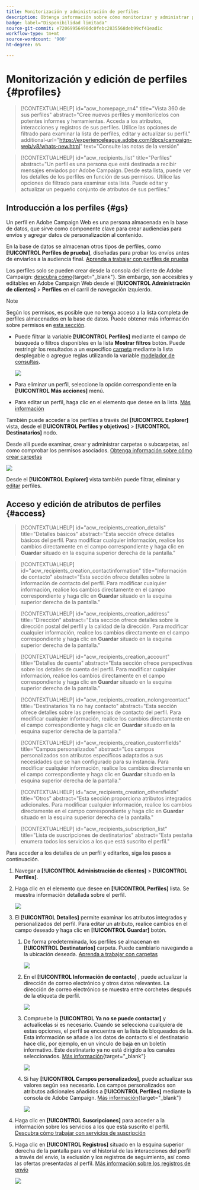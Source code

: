 ```yaml
---
title: Monitorización y administración de perfiles
description: Obtenga información sobre cómo monitorizar y administrar perfiles en Campaign Web.
badge: label="Disponibilidad limitada"
source-git-commit: e72069956490dc0febc2835568deb99cf41ead1c
workflow-type: tm+mt
source-wordcount: '900'
ht-degree: 6%

---
```


# Monitorización y edición de perfiles {#profiles}

>[!CONTEXTUALHELP]
>id="acw_homepage_rn4"
>title="Vista 360 de sus perfiles"
>abstract="Cree nuevos perfiles y monitorícelos con potentes informes y herramientas. Acceda a los atributos, interacciones y registros de sus perfiles. Utilice las opciones de filtrado para examinar la lista de perfiles, editar y actualizar su perfil."
>additional-url="https://experienceleague.adobe.com/docs/campaign-web/v8/whats-new.html" text="Consulte las notas de la versión"

>[!CONTEXTUALHELP]
>id="acw_recipients_list"
>title="Perfiles"
>abstract="Un perfil es una persona que está destinada a recibir mensajes enviados por Adobe Campaign. Desde esta lista, puede ver los detalles de los perfiles en función de sus permisos. Utilice las opciones de filtrado para examinar esta lista. Puede editar y actualizar un pequeño conjunto de atributos de sus perfiles."

## Introducción a los perfiles {#gs}

Un perfil en Adobe Campaign Web es una persona almacenada en la base de datos, que sirve como componente clave para crear audiencias para envíos y agregar datos de personalización al contenido.

En la base de datos se almacenan otros tipos de perfiles, como **[!UICONTROL Perfiles de prueba]**, diseñadas para probar los envíos antes de enviarlos a la audiencia final. [Aprenda a trabajar con perfiles de prueba](test-profiles.md)

Los perfiles solo se pueden crear desde la consola del cliente de Adobe Campaign: [descubra cómo](https://experienceleague.adobe.com/docs/campaign/campaign-v8/audience/add-profiles/create-profiles.html){target="_blank"}. Sin embargo, son accesibles y editables en Adobe Campaign Web desde el **[!UICONTROL Administración de clientes]** > **Perfiles** en el carril de navegación izquierdo.

>[!NOTE]
>
>Según los permisos, es posible que no tenga acceso a la lista completa de perfiles almacenados en la base de datos. Puede obtener más información sobre permisos en [esta sección](../get-started/permissions.md).

* Puede filtrar la variable **[!UICONTROL Perfiles]** mediante el campo de búsqueda o filtros disponibles en la lista **Mostrar filtros** botón. Puede restringir los resultados a un específico [carpeta](../get-started/permissions.md#folders) mediante la lista desplegable o agregue reglas utilizando la variable [modelador de consultas](../query/query-modeler-overview.md).

  ![](assets/profiles-list.png)

* Para eliminar un perfil, seleccione la opción correspondiente en la **[!UICONTROL Más acciones]** menú.

* Para editar un perfil, haga clic en el elemento que desee en la lista. [Más información](#access)

También puede acceder a los perfiles a través del **[!UICONTROL Explorer]** vista, desde el **[!UICONTROL Perfiles y objetivos]** > **[!UICONTROL Destinatarios]** nodo.

Desde allí puede examinar, crear y administrar carpetas o subcarpetas, así como comprobar los permisos asociados. [Obtenga información sobre cómo crear carpetas](../get-started/permissions.md#folders)

![](assets/profiles-explorer-folder.png)

Desde el **[!UICONTROL Explorer]** vista también puede filtrar, eliminar y [editar](#access) perfiles.

## Acceso y edición de atributos de perfiles {#access}

>[!CONTEXTUALHELP]
>id="acw_recipients_creation_details"
>title="Detalles básicos"
>abstract="Esta sección ofrece detalles básicos del perfil. Para modificar cualquier información, realice los cambios directamente en el campo correspondiente y haga clic en **Guardar** situado en la esquina superior derecha de la pantalla."

>[!CONTEXTUALHELP]
>id="acw_recipients_creation_contactinformation"
>title="Información de contacto"
>abstract="Esta sección ofrece detalles sobre la información de contacto del perfil. Para modificar cualquier información, realice los cambios directamente en el campo correspondiente y haga clic en **Guardar** situado en la esquina superior derecha de la pantalla."

>[!CONTEXTUALHELP]
>id="acw_recipients_creation_address"
>title="Dirección"
>abstract="Esta sección ofrece detalles sobre la dirección postal del perfil y la calidad de la dirección. Para modificar cualquier información, realice los cambios directamente en el campo correspondiente y haga clic en **Guardar** situado en la esquina superior derecha de la pantalla."

>[!CONTEXTUALHELP]
>id="acw_recipients_creation_account"
>title="Detalles de cuenta"
>abstract="Esta sección ofrece perspectivas sobre los detalles de cuenta del perfil. Para modificar cualquier información, realice los cambios directamente en el campo correspondiente y haga clic en **Guardar** situado en la esquina superior derecha de la pantalla."

>[!CONTEXTUALHELP]
>id="acw_recipients_creation_nolongercontact"
>title="Destinatarios Ya no hay contacto"
>abstract="Esta sección ofrece detalles sobre las preferencias de contacto del perfil. Para modificar cualquier información, realice los cambios directamente en el campo correspondiente y haga clic en **Guardar** situado en la esquina superior derecha de la pantalla."

>[!CONTEXTUALHELP]
>id="acw_recipients_creation_customfields"
>title="Campos personalizados"
>abstract="Los campos personalizados son atributos específicos adaptados a sus necesidades que se han configurado para su instancia. Para modificar cualquier información, realice los cambios directamente en el campo correspondiente y haga clic en **Guardar** situado en la esquina superior derecha de la pantalla."

>[!CONTEXTUALHELP]
>id="acw_recipients_creation_othersfields"
>title="Otros"
>abstract="Esta sección proporciona atributos integrados adicionales. Para modificar cualquier información, realice los cambios directamente en el campo correspondiente y haga clic en **Guardar** situado en la esquina superior derecha de la pantalla."

>[!CONTEXTUALHELP]
>id="acw_recipients_subscription_list"
>title="Lista de suscripciones de destinatarios"
>abstract="Esta pestaña enumera todos los servicios a los que está suscrito el perfil."

Para acceder a los detalles de un perfil y editarlos, siga los pasos a continuación.

1. Navegar a **[!UICONTROL Administración de clientes]** > **[!UICONTROL Perfiles]**.

1. Haga clic en el elemento que desee en **[!UICONTROL Perfiles]** lista. Se muestra información detallada sobre el perfil.

   ![](assets/profile-details.png)

1. El **[!UICONTROL Detalles]** permite examinar los atributos integrados y personalizados del perfil. Para editar un atributo, realice cambios en el campo deseado y haga clic en **[!UICONTROL Guardar]** botón.

   1. De forma predeterminada, los perfiles se almacenan en **[!UICONTROL Destinatarios]** carpeta. Puede cambiarlo navegando a la ubicación deseada. [Aprenda a trabajar con carpetas](../get-started/permissions.md#folders)

      ![](assets/profile-folder.png)

   1. En el **[!UICONTROL Información de contacto]** , puede actualizar la dirección de correo electrónico y otros datos relevantes. La dirección de correo electrónico se muestra entre corchetes después de la etiqueta de perfil.

      ![](assets/profile-address.png)

   1. Compruebe la **[!UICONTROL Ya no se puede contactar]** y actualícelas si es necesario. Cuando se selecciona cualquiera de estas opciones, el perfil se encuentra en la lista de bloqueados de la. Esta información se añade a los datos de contacto si el destinatario hace clic, por ejemplo, en un vínculo de baja en un boletín informativo. Este destinatario ya no está dirigido a los canales seleccionados. [Más información](https://experienceleague.adobe.com/docs/campaign/campaign-v8/send/failures/quarantines.html){target="_blank"}

      ![](assets/profile-no-longer-contact.png)

   1. Si hay **[!UICONTROL Campos personalizados]**, puede actualizar sus valores según sea necesario. Los campos personalizados son atributos adicionales añadidos a **[!UICONTROL Perfiles]** mediante la consola de Adobe Campaign. [Más información](https://experienceleague.adobe.com/docs/campaign/campaign-v8/developer/shemas-forms/extend-schema.html){target="_blank"}

      ![](assets/profile-custom-fields.png)

1. Haga clic en **[!UICONTROL Suscripciones]** para acceder a la información sobre los servicios a los que está suscrito el perfil. [Descubra cómo trabajar con servicios de suscripción](manage-services.md)

1. Haga clic en **[!UICONTROL Registros]** situado en la esquina superior derecha de la pantalla para ver el historial de las interacciones del perfil a través del envío, la exclusión y los registros de seguimiento, así como las ofertas presentadas al perfil. [Más información sobre los registros de envío](../monitor/delivery-logs.md)

   ![](assets/profile-logs.png)

